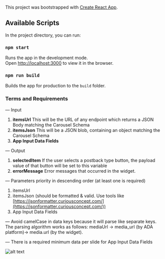 This project was bootstrapped with [Create React App](https://github.com/facebook/create-react-app).

## Available Scripts

In the project directory, you can run:

### `npm start`

Runs the app in the development mode.<br />
Open [http://localhost:3000](http://localhost:3000) to view it in the browser.

### `npm run build`

Builds the app for production to the `build` folder.<br />

### Terms and Requirements

–– Input
1. **itemsUrl**
This will be the URL of any endpoint which returns a JSON Body matching the Carousel Schema
2. **itemsJson**
This will be a JSON blob, containing an object matching the Carousel Schema
3. **App Input Data Fields**

–– Output
1. **selectedItem**
If the user selects a postback type button, the payload value of that button will
be set to this variable
2. **errorMessage**
Error messages that occurred in the widget.

–– Parameters priority in descending order (at least one is required)
1. itemsUrl
2. itemsJson (should be formatted & valid. Use tools like [https://jsonformatter.curiousconcept.com/](https://jsonformatter.curiousconcept.com/))
3. App Input Data Fields

–– Avoid camelCase in data keys because it will parse like separate keys. The parsing algorithm works as follows: mediaUrl → media_url (by ADA platform)→ media.url (by the widget).

–– There is a required minimum data per slide for App Input Data Fields

![alt text](https://live.staticflickr.com/65535/50522399188_646daeb3db_h.jpg "params")